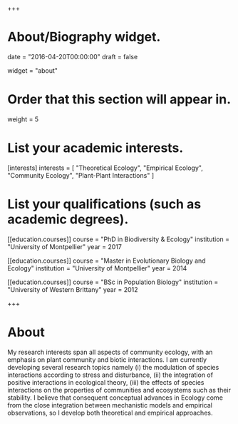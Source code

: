 +++
# About/Biography widget.

date = "2016-04-20T00:00:00"
draft = false

widget = "about"

# Order that this section will appear in.
weight = 5

# List your academic interests.
[interests]
  interests = [
    "Theoretical Ecology",
    "Empirical Ecology",
    "Community Ecology",
    "Plant-Plant Interactions"
  ]

# List your qualifications (such as academic degrees).
[[education.courses]]
  course = "PhD in Biodiversity & Ecology"
  institution = "University of Montpellier"
  year = 2017

[[education.courses]]
  course = "Master in Evolutionary Biology and Ecology"
  institution = "University of Montpellier"
  year = 2014

[[education.courses]]
  course = "BSc in Population Biology"
  institution = "University of Western Brittany"
  year = 2012
 
+++

# About

My research interests span all aspects of community ecology, with an emphasis on
plant community and biotic interactions. I am currently developing several
research topics namely (i) the modulation of species interactions according to
stress and disturbance, (ii) the integration of positive interactions in
ecological theory, (iii) the effects of species interactions on the properties
of communities and ecosystems such as their stability. I believe that consequent 
conceptual advances in Ecology come from the close integration between
mechanistic models and empirical observations, so I develop both theoretical and
empirical approaches.
